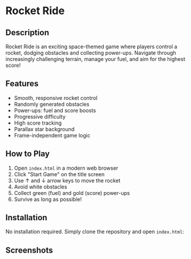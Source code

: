 # Rocket Ride

## Description

Rocket Ride is an exciting space-themed game where players control a rocket, dodging obstacles and collecting power-ups. Navigate through increasingly challenging terrain, manage your fuel, and aim for the highest score!

## Features

- Smooth, responsive rocket control
- Randomly generated obstacles
- Power-ups: fuel and score boosts
- Progressive difficulty
- High score tracking
- Parallax star background
- Frame-independent game logic

## How to Play

1. Open `index.html` in a modern web browser
2. Click "Start Game" on the title screen
3. Use ↑ and ↓ arrow keys to move the rocket
4. Avoid white obstacles
5. Collect green (fuel) and gold (score) power-ups
6. Survive as long as possible!

## Installation

No installation required. Simply clone the repository and open `index.html`:

## Screenshots

